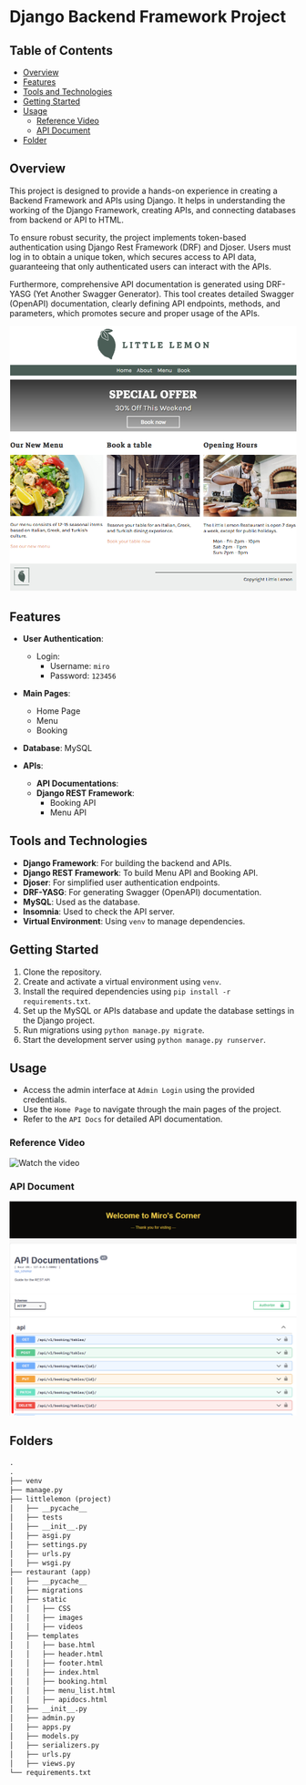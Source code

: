 
# Django Backend Framework Project

## Table of Contents

- [Overview](#overview)
- [Features](#features)
- [Tools and Technologies](#tools-and-technologies)
- [Getting Started](#getting-started)
- [Usage](#usage)
  - [Reference Video](#reference-video)
  - [API Document](#api-document)
- [Folder](#folders)

## Overview
This project is designed to provide a hands-on experience in creating a Backend Framework and APIs using Django. It helps in understanding the working of the Django Framework, creating APIs, and connecting databases from backend or API to HTML.

To ensure robust security, the project implements token-based authentication using Django Rest Framework (DRF) and Djoser. Users must log in to obtain a unique token, which secures access to API data, guaranteeing that only authenticated users can interact with the APIs.

Furthermore, comprehensive API documentation is generated using DRF-YASG (Yet Another Swagger Generator). This tool creates detailed Swagger (OpenAPI) documentation, clearly defining API endpoints, methods, and parameters, which promotes secure and proper usage of the APIs.


![Project Screenshot](https://github.com/miro789/LittleLemon/blob/main/littlelemon/restaurant/static/restaurant/img/poster.png)

## Features
- **User Authentication**:
  - Login: 
    - Username: `miro`
    - Password: `123456`

- **Main Pages**:
  - Home Page
  - Menu
  - Booking

- **Database**: MySQL

- **APIs**:
  - **API Documentations**:
  - **Django REST Framework**:
    - Booking API
    - Menu API

## Tools and Technologies
- **Django Framework**: For building the backend and APIs.
- **Django REST Framework**: To build Menu API and Booking API.
- **Djoser**: For simplified user authentication endpoints. 
- **DRF-YASG**: For generating Swagger (OpenAPI) documentation.
- **MySQL**: Used as the database.
- **Insomnia**: Used to check the API server.
- **Virtual Environment**: Using `venv` to manage dependencies.


## Getting Started
1. Clone the repository. 
2. Create and activate a virtual environment using `venv`. 
3. Install the required dependencies using `pip install -r requirements.txt`. 
4. Set up the MySQL or APIs database and update the database settings in the Django project. 
5. Run migrations using `python manage.py migrate`. 
6. Start the development server using `python manage.py runserver`.

## Usage 
- Access the admin interface at `Admin Login` using the provided credentials. 
- Use the `Home Page` to navigate through the main pages of the project. 
- Refer to the `API Docs` for detailed API documentation.


### Reference Video
![Watch the video](https://github.com/miro789/LittleLemon/blob/main/littlelemon/restaurant/static/restaurant/videos/ref.gif)


### API Document
![ApiDocs Screenshot](https://github.com/miro789/LittleLemon/blob/main/littlelemon/restaurant/static/restaurant/img/Apidocs.png)

## Folders
```
.
.
├── venv
├── manage.py
├── littlelemon (project)
│   ├── __pycache__
│   ├── tests
│   ├── __init__.py
│   ├── asgi.py
│   ├── settings.py
│   ├── urls.py
│   ├── wsgi.py
├── restaurant (app)
│   ├── __pycache__
│   ├── migrations
│   ├── static
│   │   ├── CSS
│   │   ├── images
│   │   ├── videos
│   ├── templates
│   │   ├── base.html
│   │   ├── header.html
│   │   ├── footer.html
│   │   ├── index.html
│   │   ├── booking.html
│   │   ├── menu_list.html
│   │   ├── apidocs.html
│   ├── __init__.py
│   ├── admin.py
│   ├── apps.py
│   ├── models.py
│   ├── serializers.py
│   ├── urls.py
│   ├── views.py
└── requirements.txt

```


